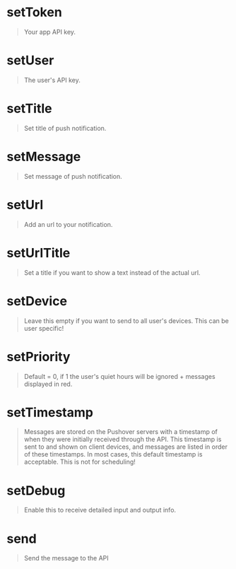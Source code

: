 # setToken
> Your app API key.

# setUser
> The user's API key.

# setTitle
> Set title of push notification.

# setMessage
> Set message of push notification.

# setUrl
> Add an url to your notification.

# setUrlTitle
> Set a title if you want to show a text instead of the actual url.

# setDevice
> Leave this empty if you want to send to all user's devices. This can be user specific!

# setPriority
> Default = 0, if 1 the user's quiet hours will be ignored + messages displayed in red.

# setTimestamp
> Messages are stored on the Pushover servers with a timestamp of when they were initially received through the API. This timestamp is sent to and shown on client devices, and messages are listed in order of these timestamps. In most cases, this default timestamp is acceptable. This is not for scheduling!

# setDebug
> Enable this to receive detailed input and output info.

# send
> Send the message to the API